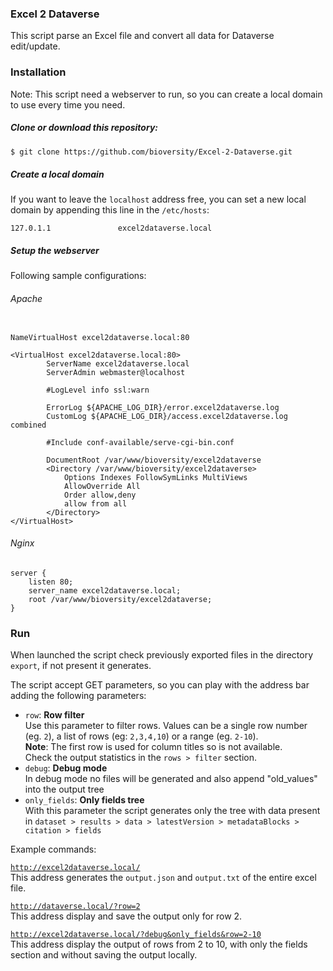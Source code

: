 ### Excel 2 Dataverse

This script parse an Excel file and convert all data for Dataverse edit/update.

### Installation

Note: This script need a webserver to run, so you can create a local domain to use every time you need.

##### Clone or download this repository:

```bash
$ git clone https://github.com/bioversity/Excel-2-Dataverse.git
```

##### Create a local domain

If you want to leave the `localhost` address free, you can set a new local domain by appending this line in the `/etc/hosts`:

```config
127.0.1.1               excel2dataverse.local
```

##### Setup the webserver

Following sample configurations:

###### Apache

```config

NameVirtualHost excel2dataverse.local:80

<VirtualHost excel2dataverse.local:80>
        ServerName excel2dataverse.local
        ServerAdmin webmaster@localhost

        #LogLevel info ssl:warn

        ErrorLog ${APACHE_LOG_DIR}/error.excel2dataverse.log
        CustomLog ${APACHE_LOG_DIR}/access.excel2dataverse.log combined

        #Include conf-available/serve-cgi-bin.conf

        DocumentRoot /var/www/bioversity/excel2dataverse
        <Directory /var/www/bioversity/excel2dataverse>
            Options Indexes FollowSymLinks MultiViews
            AllowOverride All
            Order allow,deny
            allow from all
        </Directory>
</VirtualHost>

```

###### Nginx

```config
server {
    listen 80;
    server_name excel2dataverse.local;
    root /var/www/bioversity/excel2dataverse;
}

```

### Run

When launched the script check previously exported files in the directory `export`, if not present it generates.

The script accept GET parameters, so you can play with the address bar adding the following parameters:
* `row`: **Row filter**<br />Use this parameter to filter rows. Values can be a single row number (eg. `2`), a list of rows (eg: `2,3,4,10`) or a range (eg. `2-10`\).<br />__Note__: The first row is used for column titles so is not available.<br />Check the output statistics in the `rows > filter` section.
* `debug`: **Debug mode**<br />In debug mode no files will be generated and also append "old_values" into the output tree
* `only_fields`: **Only fields tree**<br />With this parameter the script generates only the tree with data present in `dataset > results > data > latestVersion > metadataBlocks > citation > fields`

Example commands:

[`http://excel2dataverse.local/`](http://excel2dataverse.local/)<br />This address generates the `output.json` and `output.txt` of the entire excel file.

[`http://dataverse.local/?row=2`](http://excel2dataverse.local/?row=2)<br />This address display and save the output only for row 2.

[`http://excel2dataverse.local/?debug&only_fields&row=2-10`](http://excel2dataverse.local/?debug&only_fields&row=2-10)<br />This address display the output of rows from 2 to 10, with only the fields section and without saving the output locally.
